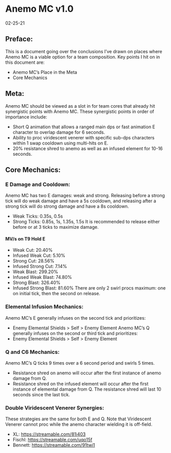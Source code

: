 # Anemo MC v1.0
02-25-21

## Preface:

This is a document going over the conclusions I’ve drawn on places where Anemo MC is a viable option for a team composition. Key points I hit on in this document are:
 * Anemo MC’s Place in the Meta
 * Core Mechanics

## Meta:

Anemo MC should be viewed as a slot in for team cores that already hit synergistic points with Anemo MC. These synergistic points in order of importance include:

  * Short Q animation that allows a ranged main dps or fast animation E character to overlap damage for 6 seconds.
  * Ability to proc viridescent venerer with specific sub-dps characters within 1 swap cooldown using multi-hits on E.
  * 20% resistance shred to anemo as well as an infused element for 10-16 seconds.

## Core Mechanics:

### E Damage and Cooldown: 
Anemo MC has two E damages: weak and strong. Releasing before a strong tick will do weak damage and have a 5s cooldown, and releasing after a strong tick will do strong damage and have a 8s cooldown.
  * Weak Ticks: 0.35s, 0.5s
  * Strong Ticks: 0.85s, 1s, 1.35s, 1.5s
It is recommended to release either before or at 3 ticks to maximize damage. 
#### MV/s on T9 Hold E
  * Weak Cut: 20.40%
  * Infused Weak Cut: 5.10%
  * Strong Cut: 28.56%
  * Infused Strong Cut: 7.14%
  * Weak Blast: 299.20%
  * Infused Weak Blast: 74.80%
  * Strong Blast: 326.40%
  * Infused Strong Blast: 81.60%
There are only 2 swirl procs maximum: one on initial tick, then the second on release.

### Elemental Infusion Mechanics: 
Anemo MC’s E generally infuses on the second tick and prioritizes: 
 * Enemy Elemental Shields > Self > Enemy Element
Anemo MC’s Q generally infuses on the second or third tick and prioritizes: 
 * Enemy Elemental Shields > Self > Enemy Element

### Q and C6 Mechanics:
Anemo MC’s Q ticks 9 times over a 6 second period and swirls 5 times.
 * Resistance shred on anemo will occur after the first instance of anemo damage from Q.
 * Resistance shred on the infused element will occur after the first instance of elemental damage from Q.
The resistance shred will last 10 seconds since the last tick.

### Double Viridescent Venerer Synergies:
These strategies are the same for both E and Q. Note that Viridescent Venerer cannot proc while the anemo character wielding it is off-field.
 * XL: https://streamable.com/81i403
 * Fischl: https://streamable.com/uqo15f
 * Bennett: https://streamable.com/91twi1
